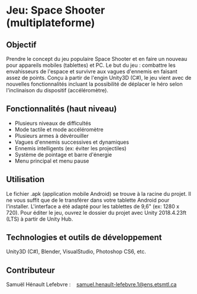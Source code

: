 # Jeu: Space Shooter (multiplateforme)

## Objectif

Prendre le concept du jeu populaire Space Shooter et en faire un nouveau pour appareils mobiles (tablettes) et PC. Le but du jeu : combattre les envahisseurs de l'espace et survivre aux vagues d'ennemis en faisant assez de points. Conçu à partir de l'engin Unity3D (C#), le jeu vient avec de nouvelles fonctionnalités incluant la possibilité de déplacer le héro selon l'inclinaison du dispositif (accéléromètre). 

## Fonctionnalités (haut niveau)

- Plusieurs niveaux de difficultés <br/>
- Mode tactile et mode accéléromètre <br/>
- Plusieurs armes à dévérouiller <br/>
- Vagues d'ennemis successives et dynamiques <br/>
- Ennemis intelligents (ex: éviter les projectiles) <br/>
- Système de pointage et barre d'énergie <br/>
- Menu principal et menu pause

## Utilisation

Le fichier .apk (application mobile Android) se trouve à la racine du projet. Il ne vous suffit que de le transférer dans votre tablette Android pour l'installer. L'interface a été adapté pour les tablettes de 9,6" (ex: 1280 x 720). Pour éditer le jeu, ouvrez le dossier du projet avec Unity 2018.4.23ft (LTS) à partir de Unity Hub.

## Technologies et outils de développement

Unity3D (C#), Blender, VisualStudio, Photoshop CS6, etc.

## Contributeur

Samuël Hénault Lefebvre :    samuel.henault-lefebvre.1@ens.etsmtl.ca

